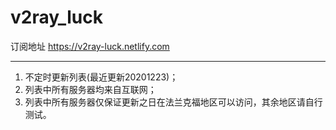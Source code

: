 # v2ray_luck
订阅地址 https://v2ray-luck.netlify.com

----
1. 不定时更新列表(最近更新20201223)；
2. 列表中所有服务器均来自互联网；
3. 列表中所有服务器仅保证更新之日在法兰克福地区可以访问，其余地区请自行测试。

